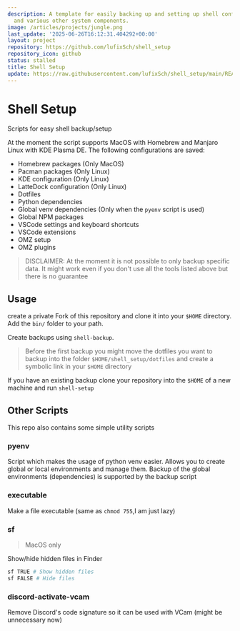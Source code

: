 ```yaml
---
description: A template for easily backing up and setting up shell configurations
  and various other system components.
image: /articles/projects/jungle.png
last_update: '2025-06-26T16:12:31.404292+00:00'
layout: project
repository: https://github.com/lufixSch/shell_setup
repository_icon: github
status: stalled
title: Shell Setup
update: https://raw.githubusercontent.com/lufixSch/shell_setup/main/README.md
---
```


# Shell Setup

Scripts for easy shell backup/setup

At the moment the script supports MacOS with Homebrew and Manjaro Linux with KDE Plasma DE. The following configurations are saved:

- Homebrew packages (Only MacOS)
- Pacman packages (Only Linux)
- KDE configuration (Only Linux)
- LatteDock configuration (Only Linux)
- Dotfiles
- Python dependencies
- Global venv dependencies (Only when the `pyenv` script is used)
- Global NPM packages
- VSCode settings and keyboard shortcuts
- VSCode extensions
- OMZ setup
- OMZ plugins

> DISCLAIMER: At the moment it is not possible to only backup specific data. It might work even if you don't use all the tools listed above but there is no guarantee

## Usage

create a private Fork of this repository and clone it into your `$HOME` directory. Add the `bin/` folder to your path.

Create backups using `shell-backup`.

> Before the first backup you might move the dotfiles you want to backup into the folder `$HOME/shell_setup/dotfiles` and create a symbolic link in your `$HOME` directory

If you have an existing backup clone your repository into the `$HOME` of a new machine and run `shell-setup`

## Other Scripts

This repo also contains some simple utility scripts

### pyenv

Script which makes the usage of python venv easier. Allows you to create global or local environments and manage them. Backup of the global environments (dependencies) is supported by the backup script

### executable

Make a file executable (same as `chmod 755`,I am just lazy)

### sf

> MacOS only

Show/hide hidden files in Finder

```bash
sf TRUE # Show hidden files
sf FALSE # Hide files
```

### discord-activate-vcam

Remove Discord's code signature so it can be used with VCam (might be unnecessary now)